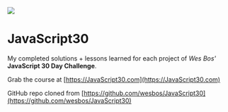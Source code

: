![](https://javascript30.com/images/JS3-social-share.png)

# JavaScript30

My completed solutions + lessons learned for each project of _Wes Bos'_ **JavaScript 30 Day Challenge**.

Grab the course at [https://JavaScript30.com](https://JavaScript30.com)

GitHub repo cloned from [https://github.com/wesbos/JavaScript30](https://github.com/wesbos/JavaScript30)
